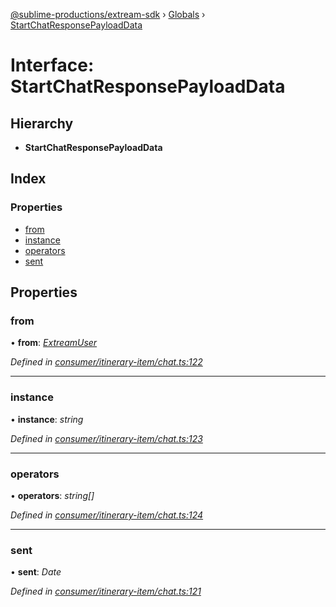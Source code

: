 [@sublime-productions/extream-sdk](../README.md) › [Globals](../globals.md) › [StartChatResponsePayloadData](startchatresponsepayloaddata.md)

# Interface: StartChatResponsePayloadData

## Hierarchy

* **StartChatResponsePayloadData**

## Index

### Properties

* [from](startchatresponsepayloaddata.md#from)
* [instance](startchatresponsepayloaddata.md#instance)
* [operators](startchatresponsepayloaddata.md#operators)
* [sent](startchatresponsepayloaddata.md#sent)

## Properties

###  from

• **from**: *[ExtreamUser](extreamuser.md)*

*Defined in [consumer/itinerary-item/chat.ts:122](https://github.com/Extream-SaaS/ex-sdk/blob/83ee764/src/consumer/itinerary-item/chat.ts#L122)*

___

###  instance

• **instance**: *string*

*Defined in [consumer/itinerary-item/chat.ts:123](https://github.com/Extream-SaaS/ex-sdk/blob/83ee764/src/consumer/itinerary-item/chat.ts#L123)*

___

###  operators

• **operators**: *string[]*

*Defined in [consumer/itinerary-item/chat.ts:124](https://github.com/Extream-SaaS/ex-sdk/blob/83ee764/src/consumer/itinerary-item/chat.ts#L124)*

___

###  sent

• **sent**: *Date*

*Defined in [consumer/itinerary-item/chat.ts:121](https://github.com/Extream-SaaS/ex-sdk/blob/83ee764/src/consumer/itinerary-item/chat.ts#L121)*
